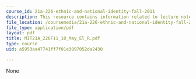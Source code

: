 ```yaml
---
course_id: 21a-226-ethnic-and-national-identity-fall-2011
description: This resource contains information related to lecture notes.
file_location: /coursemedia/21a-226-ethnic-and-national-identity-fall-2011/a5953aa47741ff7f01e3097052da2430_MIT21A_226F11_10_May_El_R.pdf
file_type: application/pdf
layout: pdf
title: MIT21A_226F11_10_May_El_R.pdf
type: course
uid: a5953aa47741ff7f01e3097052da2430

---
```

None